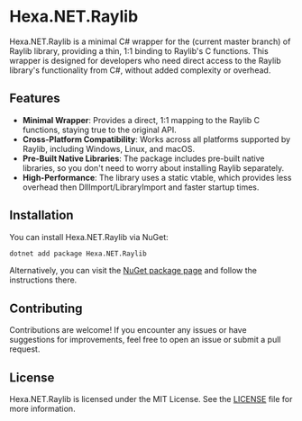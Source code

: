 # Hexa.NET.Raylib

Hexa.NET.Raylib is a minimal C# wrapper for the (current master branch) of Raylib library, providing a thin, 1:1 binding to Raylib's C functions. This wrapper is designed for developers who need direct access to the Raylib library's functionality from C#, without added complexity or overhead.

## Features

- **Minimal Wrapper**: Provides a direct, 1:1 mapping to the Raylib C functions, staying true to the original API.
- **Cross-Platform Compatibility**: Works across all platforms supported by Raylib, including Windows, Linux, and macOS.
- **Pre-Built Native Libraries**: The package includes pre-built native libraries, so you don't need to worry about installing Raylib separately.
- **High-Performance**: The library uses a static vtable, which provides less overhead then DllImport/LibraryImport and faster startup times.

## Installation

You can install Hexa.NET.Raylib via NuGet:

```bash
dotnet add package Hexa.NET.Raylib
```

Alternatively, you can visit the [NuGet package page](https://www.nuget.org/packages/Hexa.NET.Raylib) and follow the instructions there.

## Contributing

Contributions are welcome! If you encounter any issues or have suggestions for improvements, feel free to open an issue or submit a pull request.

## License

Hexa.NET.Raylib is licensed under the MIT License. See the [LICENSE](https://github.com/HexaEngine/Hexa.NET.Raylib/blob/master/LICENSE.txt) file for more information.
